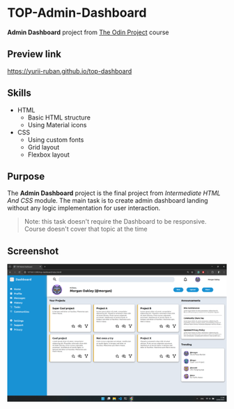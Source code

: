 # TOP-Admin-Dashboard
**Admin Dashboard** project from [The Odin Project](https://www.theodinproject.com/about) course

## Preview link
https://yurii-ruban.github.io/top-dashboard

## Skills
 - HTML
    * Basic HTML structure
    * Using Material icons
 - CSS
    * Using custom fonts
    * Grid layout
    * Flexbox layout

## Purpose
The **Admin Dashboard** project is the final project from <em>Intermediate HTML And CSS</em> module. The main task is to create admin dashboard landing without any logic implementation for user interaction.
> Note: this task doesn't require the Dashboard to be responsive. Course doesn't cover that topic at the time

## Screenshot
![Screenshot](./img/Screenshot.png)
